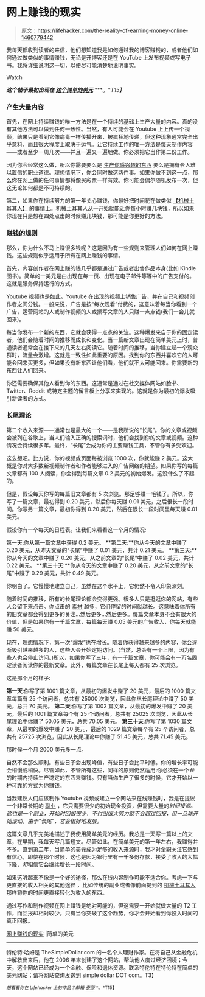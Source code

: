 # 网上赚钱的现实

> 原文：<https://lifehacker.com/the-reality-of-earning-money-online-1460779442>

我每天都收到读者的来信，他们想知道我是如何通过我的博客赚钱的，或者他们如何通过做类似的事情赚钱，无论是开博客还是在 YouTube 上发布视频或写电子书。我将详细说明这一切，以便尽可能清楚地说明事实。

Watch

***这个帖子最初出现在*** [***这个简单的美元***](http://www.thesimpledollar.com/the-reality-of-earning-money-online/) ***。**T15】*

### 产生大量内容

首先，在网上持续赚钱的唯一方法是在一个持续的基础上生产大量的内容。真的没有其他方法可以做到任何一致性。当然，有人可能会在 Youtube 上上传一个视频，结果只是看到它像病毒一样传播开来，被疯狂地传递，但这种现象通常完全出乎意料，而且很大程度上取决于运气。让它持续工作的唯一方法是每天制作内容——或者至少一周几次——并且一遍又一遍地做。你必须把它当作第二份工作。

因为你会经常这么做，所以你需要要么是 [生产你感兴趣的东西](https://lifehacker.com/how-can-i-write-a-successful-blog-and-get-more-people-t-1257476541) 要么是拥有令人难以置信的职业道德。理想情况下，你会同时做这两件事。如果你做不到这一点，那么你在网上做的任何事情都将像买彩票一样有效。你可能会偶尔随机发布一次，但这无论如何都是不可持续的。

第二，如果你在持续努力的第一年关心赚钱，你最好把时间花在做类似 [【机械土耳其人】](http://www.mturk.com/) 的事情上。机械土耳其人从一开始就能让你每小时赚几块钱，所以如果你现在只是想在四处点击的时候赚几块钱，那可能是你更好的方法。

### 赚钱的规则

那么，你为什么不马上赚很多钱呢？这是因为有一些规则来管理人们如何在网上赚钱。这些规则似乎适用于所有在网上赚钱的事情。

首先，内容创作者在网上赚的钱几乎都是通过广告或者出售作品本身(比如 Kindle 图书)。简单的一美元是由出现在每一页、出现在电子邮件等等中的广告支付的。这就是服务保持运行的方式。

Youtube 视频也是如此。Youtube 在出现的视频上销售广告，并在自己和视频创作者之间分钱。一般来说，广告是按“每次观看”付费的，这意味着每当你看到一个广告，运营网站的人或制作视频的人或撰写文章的人只赚一点点钱(我们一会儿就回来)。

每当你发布一个新的东西，它就会获得一点点的关注。这种爆发来自于你的固定读者，他们会随着时间的推移而成长和变化。当一篇新文章出现在简单美元上时，普通读者通常会在接下来的几天左右阅读它。随着时间的推移，当你建立起一个观众群时，流量会激增。这就是一致性如此重要的原因。找到你的东西并喜欢它的人可能会回来买更多，但如果没有新东西让他们看，他们就不太可能回来。你需要新的东西让人们回来。

你还需要确保其他人看到你的东西。这通常是通过在社交媒体网站如脸书、Twitter、Reddit 或特定主题的留言板上分享来实现的。这就是你为最初的爆发吸引新读者的方式。

### 长尾理论

第二个收入来源——通常也是最大的一个——是我所说的“长尾”。你的文章或视频会被列在谷歌上，当人们输入正确的搜索词时，他们会找到你的文章或视频。这种情况会持续很多年。最终，“长尾”会成为你的主要赚钱工具，不管你有多受欢迎。

这么想吧。比方说，你的视频或页面每被浏览 1000 次，你就能赚 2 美元。这大概是你对大多数新视频制作者和作者能够进入的广告网络的期望。如果你写的每篇文章都有 100 人阅读，你会得到每篇文章 0.2 美元的初始爆发。这没什么了不起的。

但是，假设每天你写的每篇旧文章都有 5 次浏览。那足够赚一毛钱了。所以，你写了一篇文章，最初得到 0.20 美元，然后你每天赚 0.01 美元，之后很长一段时间。你写另一篇文章，最初你得到 0.20 美元，然后在很长一段时间里每天赚 0.01 美元。

假设你有一个每天的日程表。让我们来看看这一个月的情况:

第一天:你从第一篇文章中获得 0.2 美元。
**第二天:**你从今天的文章中赚了 0.20 美元，从昨天文章的“长尾”中赚了 0.01 美元，共计 0.21 美元。
**第三天:**你从今天的文章中赚了 0.20 美元，从之前文章的“长尾”中赚了 0.02 美元，共计 0.22 美元。
**第三十天:**你从今天的文章中赚了 0.20 美元，从之前文章的“长尾”中赚了 0.29 美元，共计 0.49 美元。

你明白了。它慢慢地建立自己，虽然在这个水平上，它仍然不令人印象深刻。

随着时间的推移，所有的长尾理论都会变得更强。很多人只是逛逛你的网站，有些人会留下来点击。你点击的 [素材](https://lifehacker.com/how-writing-regularly-changed-my-life-and-how-you-can-746865755) 越多，它们停留的时间就越长。这意味着你所有的旧文章都会得到更多的关注…然后更多…然后更多。每篇文章本身不会有很大的价值，但是如果你有一千篇文章，每篇每天赚 0.05 美元的广告收入，你每天就能赚 50 美元。

现在，理想情况下，第一次“爆发”也在增长。随着你获得越来越多的内容，你会逐渐吸引越来越多的人，这些人会开始定期访问。(当然，总会有一个上限，因为有些人也会停止访问。)所以，如果你写了三年，有一千篇文章，你可能会有一万名固定读者阅读你的最新文章。此外，每篇文章在长尾上每天都有 25 次浏览。

这是那个月的样子:

**第一天**:你写了第 1001 篇文章，从最初的爆发中赚了 20 美元，最后的 1000 篇文章每篇有 25 个访问者，总共有 25000 次浏览，因此你从长尾理论中赚了 50 美元，总共 70 美元。
**第二天**:你写了第 1002 篇文章，从最初的爆发中赚了 20 美元，最后的 1001 篇文章每个有 25 个访问者，总共有 25025 次浏览，因此从长尾理论中你赚了 50.05 美元，总共 70.05 美元。
**第三十天**:你写了第 1030 篇文章，从最初的爆发中赚了 20 美元，最后的 1029 篇文章每个有 25 个访问者，总共有 25725 次浏览，因此从长尾理论中你赚了 51.45 美元，总共 71.45 美元。

那时候一个月 2000 美元多一点。

自然不会那么顺利。有些日子会出现峰值，有些日子会比平时低。你的增长率可能会稍慢或稍快。尽管如此，不管所有这些，同样的原则仍然适用:你必须在一个*长*的时期内持续生产稳定的东西来赚钱。只有当你生产了很多的时候，它才开始以一种可靠的方式为你赚钱。

当我建议人们应该制作 Youtube 视频或建立一个网站来在线赚钱时，我是在提议一个非常长期的 [副业](https://lifehacker.com/the-complete-guide-to-making-money-in-your-spare-time-1291903155) ，它只需要很少的初始现金投资，但需要大量的*时间投资。这也是一个副业，开始时回报很少，不付出很大努力就不会超过回报，但一旦球开始滚动，由于“长尾”，它会很好地发展。*

这篇文章几乎完美地描述了我使用简单美元的经历。我总是一天写一篇以上的文章，在早期，我每天写几篇短文。尽管如此，在简单美元的第一年左右，我赚得并不多。直到第二年，当简单的美元成为足够的收入来源时，我才对全职关注它感到有信心，即使在那个时候，这也是因为银行里有一千多份存款，接受了收入的大幅下降，*和*相信它会继续增长一段时间。

如果这听起来不像是一个好的途径，那么在线内容制作可能不适合你。考虑一下与更直接的收入相关的其他途径 ，比如传统的副业或者像前面提到的 [机械土耳其人](http://www.mturk.com/) 那样将你的时间更直接转化为收入的东西。

通过写作和制作视频在网上赚钱是绝对可能的，但这需要一开始就做大量的 T2 工作，而回报却相对较少。只有当你突破了这个趋势，你才会开始看到你投入时间的真正回报。

[网上赚钱的现实](http://www.thesimpledollar.com/the-reality-of-earning-money-online/) |简单的美元

* * *

特伦特·哈姆是 TheSimpleDollar.com 的一名个人理财作家。在将自己从金融危机中解救出来后，他在 2006 年末创建了这个网站，帮助他人度过经济困境；今天，这个网站已经成为一个金融、保险和退休资源。联系特伦特在特伦特在简单的美元网站；请将网站查询发送到 simple dollar DOT com。T3】

<small>*想看看你在 Lifehacker 上的作品？邮箱*</small> [<small>*泰莎*</small>](https://mail.google.com/mail/?view=cm&fs=1&tf=1&to=tessa@lifehacker.com) <small>*。*T15】</small>